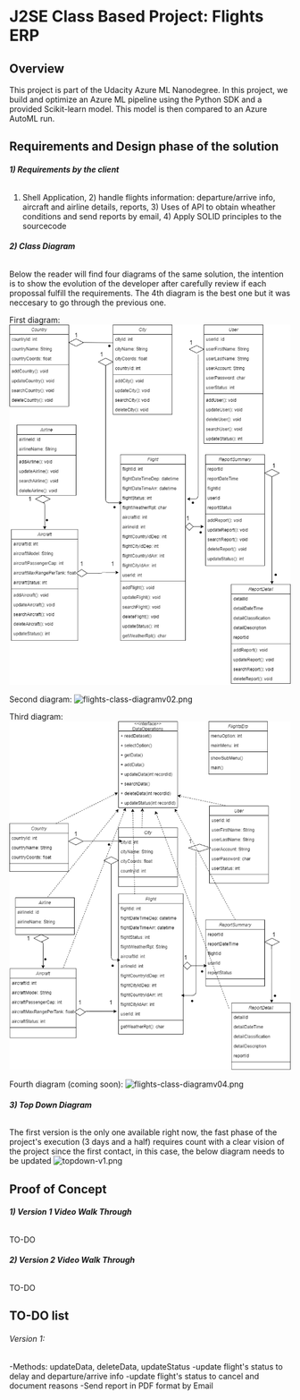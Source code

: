 # J2SE Class Based Project: Flights ERP

## Overview
This project is part of the Udacity Azure ML Nanodegree.
In this project, we build and optimize an Azure ML pipeline using the Python SDK and a provided Scikit-learn model.
This model is then compared to an Azure AutoML run.

## Requirements and Design phase of the solution
###### **1) Requirements by the client**
1) Shell Application, 2) handle flights information: departure/arrive info, aircraft and airline details, reports, 3) Uses of API to obtain wheather conditions and send reports by email, 4) Apply SOLID principles to the sourcecode

###### **2) Class Diagram**
Below the reader will find four diagrams of the same solution, the intention is to show the evolution of the developer after carefully review if each propossal fulfill the requirements. The 4th diagram is the best one but it was neccesary to go through the previous one.

First diagram:
![flights-class-diagramv01.png](./design/flights-class-diagramv01.png?raw=true "Diagram 1")

Second diagram:
![flights-class-diagramv02.png](./design/flights-class-diagramv02.png?raw=true "Diagram 2")

Third diagram:
![flights-class-diagramv03.png](./design/flights-class-diagramv03.png?raw=true "Diagram 3")

Fourth diagram (coming soon):
![flights-class-diagramv04.png](./design/flights-class-diagramv04.png?raw=true "Diagram 4")

###### **3) Top Down Diagram**
The first version is the only one available right now, the fast phase of the project's execution (3 days and a half) requires count with a clear vision of the project since the first contact, in this case, the below diagram needs to be updated
![topdown-v1.png](./design/topdown-v1.png?raw=true "Top Down V1")


## Proof of Concept
###### **1) Version 1 Video Walk Through**
TO-DO

###### **2) Version 2 Video Walk Through**
TO-DO

## TO-DO list
###### Version 1:
-Methods: updateData, deleteData, updateStatus
-update flight's status to delay and departure/arrive info
-update flight's status to cancel and document reasons
-Send report in PDF format by Email